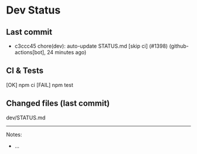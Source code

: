 # Dev Status

## Last commit
- c3ccc45 chore(dev): auto-update STATUS.md [skip ci] (#1398) (github-actions[bot], 24 minutes ago)
## CI & Tests
[OK] npm ci
[FAIL] npm test

## Changed files (last commit)
dev/STATUS.md

---
Notes:
- ...
